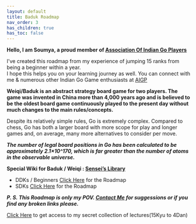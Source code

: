 ```yaml
---
layout: default
title: Baduk Roadmap
nav_order: 3
has_children: true
has_toc: false
---
```


<b>Hello, I am Soumya, a proud member of <a href="https://aigp.org.in/" target="_blank"> Association Of Indian Go Players </a></b><br>

I've created this roadmap from my experience of jumping 15 ranks from being a beginner within a year.<br>
I hope this helps you on your learning journey as well. You can connect with me & numerous other Indian Go Game enthusiasts at <a href="https://aigp.org.in/pages/contact.html" target="_blank"> AIGP </a>

<b>Weiqi/Baduk is an abstract strategy board game for two players. The game was invented in China more than 4,000 years ago and is believed to be the oldest board game continuously played to the present day without much changes to the main rules/concepts.<br></b>

Despite its relatively simple rules, Go is extremely complex. Compared to chess, Go has both a larger board with more scope for play and longer games and, on average, many more alternatives to consider per move. <br>

*<b>The number of legal board positions in Go has been calculated to be approximately 2.1×10^170, which is far greater than the number of atoms in the observable universe.</b>*

<b>Special Wiki for Baduk / Weiqi : <a href="https://senseis.xmp.net/?StartingPoints" target="_blank"> Sensei’s Library </a></b>

- DDKs / Beginners <a href='https://soumyak4.github.io/baduk/DDK.html'>Click Here</a> for the Roadmap
- SDKs <a href='https://soumyak4.github.io/baduk/SDK.html'>Click Here</a> for the Roadmap

*<b>P. S. This Roadmap is only my POV. <a href='https://t.me/SoumyaK4/'>Contact Me</a> for suggessions or if you find any broken links please.</b>*

<a href='https://soumyak4.github.io/baduk/lectures'>Click Here</a> to get access to my secret collection of lectures(15Kyu to 4Dan)
